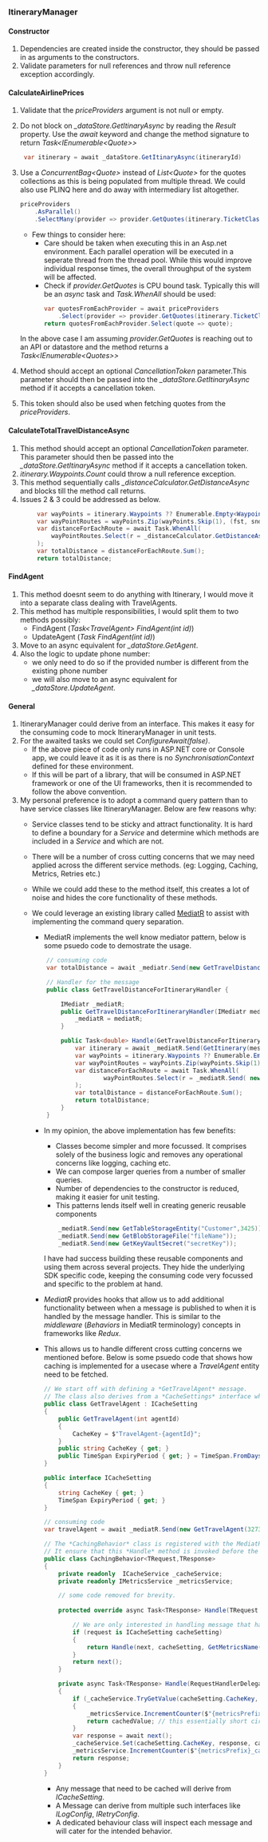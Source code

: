 ### ItineraryManager

#### Constructor
1. Dependencies are created inside the constructor, they should be passed in as arguments to the constructors.
2. Validate parameters for null references and throw null reference exception accordingly.

#### CalculateAirlinePrices
1. Validate that the *priceProviders* argument is not null or empty.
2. Do not block on *_dataStore.GetItinaryAsync* by reading the *Result* property.
Use the *await* keyword and change the method signature to return *Task<IEnumerable\<Quote>>*
    ```csharp
     var itinerary = await _dataStore.GetItinaryAsync(itineraryId)
    ```
3. Use a *ConcurrentBag\<Quote>* instead of *List\<Quote>* for the quotes collections as this is being populated from multiple thread.
   We could also use PLINQ here and do away with intermediary list altogether.
    ```csharp
    priceProviders
        .AsParallel()
        .SelectMany(provider => provider.GetQuotes(itinerary.TicketClass, itinerary.Waypoints));
    ```
   - Few things to consider here:
     - Care should be taken when executing this in an Asp.net environment. Each parallel operation will be executed in a seperate thread from the thread pool. While this would improve individual response times, the overall throughput of the system will be affected.
     - Check if *provider.GetQuotes* is CPU bound task. Typically this will be an *async* task and *Task.WhenAll* should be used:
        ```csharp
        var quotesFromEachProvider = await priceProviders
            .Select(provider => provider.GetQuotes(itinerary.TicketClass, itinerary.Waypoints));
        return quotesFromEachProvider.Select(quote => quote);
        ```
    In the above case I am assuming *provider.GetQuotes* is reaching out to an API or datastore and the method returns a *Task<IEnumerable\<Quotes>>*
    
4. Method should accept an optional *CancellationToken* parameter.This parameter should then be passed into the *_dataStore.GetItinaryAsync* method if it accepts a cancellation token. 
5. This token should also be used when fetching quotes from the *priceProviders*.

#### CalculateTotalTravelDistanceAsync
1. This method should accept an optional *CancellationToken* parameter.
This parameter should then be passed into the *_dataStore.GetItinaryAsync* method if it accepts a cancellation token. 
2. *itinerary.Waypoints.Count* could throw a null reference exception.
3. This method sequentially calls *_distanceCalculator.GetDistanceAsync* and blocks till the method call returns.
4. Issues 2 & 3 could be addressed as below.<br>
```csharp
        var wayPoints = itinerary.Waypoints ?? Enumerable.Empty<Waypoint();
        var wayPointRoutes = wayPoints.Zip(wayPoints.Skip(1), (fst, snd) = (fst, snd));
        var distanceForEachRoute = await Task.WhenAll(
            wayPointRoutes.Select(r = _distanceCalculator.GetDistanceAsync(r.fst, r.snd))
        );
        var totalDistance = distanceForEachRoute.Sum();
        return totalDistance;
```


#### FindAgent
1. This method doesnt seem to do anything with Itinerary, I would move it into a separate class dealing with TravelAgents.
2. This method has multiple responsibilities, I would split them to two methods possibly:
   - FindAgent (*Task\<TravelAgent> FindAgent(int id)*)
   - UpdateAgent (*Task FindAgent(int id)*)
3. Move to an async equivalent for *_dataStore.GetAgent*.
4. Also the logic to update phone number:
    - we only need to do so if the provided number is different from the existing phone number
    - we will also move to an async equivalent for *_dataStore.UpdateAgent*.


#### General
1. ItineraryManager could derive from an interface. This makes it easy for the consuming code to mock ItineraryManager in unit tests.
2. For the awaited tasks we could set *ConfigureAwait(false)*.
    - If the above piece of code only runs in ASP.NET core or Console app, we could leave it as it is as there is no *SynchronisationContext* defined for these environment.
    - If this will be part of a library, that will be consumed in ASP.NET framework or one of the UI frameworks, then it is recommended to follow the above convention.
3. My personal preference is to adopt a command query pattern than to have service classes like ItineraryManager. Below are few reasons why:
    - Service classes tend to be sticky and attract functionality. It is hard to define a boundary for a *Service* and determine which methods are included in a *Service* and which are not.
    - There will be a number of cross cutting concerns that we may need applied across the different service methods. (eg: Logging, Caching, Metrics, Retries etc.)
    - While we could add these to the method itself, this creates a lot of noise and hides the core functionality of these methods.
    - We could leverage an existing library called [MediatR](https://github.com/jbogard/MediatR) to assist with implementing the command query separation.
        - MediatR implements the well know mediator pattern, below is some psuedo code to demostrate the usage.

        ```csharp
            // consuming code
            var totalDistance = await _mediatr.Send(new GetTravelDistanceForItinerary(4372))

            // Handler for the message
            public class GetTravelDistanceForItineraryHandler {

                IMediatr _mediatR;
                public GetTravelDistanceForItineraryHandler(IMediatr mediatr){
                    _mediatR = mediatR;
                }

                public Task<double> Handle(GetTravelDistanceForItinerary message){
                    var itinerary = await _mediatR.Send(GetItinerary(message.Itinerary));
                    var wayPoints = itinerary.Waypoints ?? Enumerable.Empty<Waypoint();
                    var wayPointRoutes = wayPoints.Zip(wayPoints.Skip(1), (fst, snd) = (fst, snd));
                    var distanceForEachRoute = await Task.WhenAll(
                            wayPointRoutes.Select(r = _mediatR.Send( new GetDistanceBetweenWaypoints(r.fst, r.snd))
                    );
                    var totalDistance = distanceForEachRoute.Sum();
                    return totalDistance;
                }
            }
       ```

        - In my opinion, the above implementation has few benefits:
            - Classes become simpler and more focussed. It comprises solely of the business logic and removes any operational concerns like logging, caching etc.
            - We can compose larger queries from a number of smaller queries.
            - Number of dependencies to the constructor is reduced, making it easier for unit testing.
            - This patterns lends itself well in creating generic reusable components
            ```csharp
                _mediatR.Send(new GetTableStorageEntity("Customer",3425));
                _mediatR.Send(new GetBlobStorageFile("fileName"));
                _mediatR.Send(new GetKeyVaultSecret("secretKey"));
           ```
           I have had success building these reusable components and using them across several projects. They hide the underlying SDK specific code, keeping the consuming code very focussed and specific to the problem at hand.

        - *MediatR* provides hooks that allow us to add additional functionality between when a message is published to when it is handled by the message handler. This is similar to the *middleware* (*Behaviors* in MediatR terminology) concepts in frameworks like *Redux*.
        - This allows us to handle different cross cutting concerns we mentioned before. Below is some psuedo code that shows how caching is implemented for a usecase where a *TravelAgent* entity need to be fetched.

            ```csharp
            // We start off with defining a *GetTravelAgent* message.
            // The class also derives from a *CacheSettings* interface which defines cache specific properties.
            public class GetTravelAgent : ICacheSetting
            {
                public GetTravelAgent(int agentId)
                {
                    CacheKey = $"TravelAgent-{agentId}";
                }
                public string CacheKey { get; }
                public TimeSpan ExpiryPeriod { get; } = TimeSpan.FromDays(1); // this could also be made a constructor argument if required.
            }

            public interface ICacheSetting
            {
                string CacheKey { get; }
                TimeSpan ExpiryPeriod { get; }
            }

            // consuming code
            var travelAgent = await _mediatR.Send(new GetTravelAgent(3273));

            // The *CachingBehavior* class is registered with the MediatR pipeline.
            // It ensure that this *Handle* method is invoked before the actual message handler.
            public class CachingBehavior<TRequest,TResponse>
            {
                private readonly  ICacheService _cacheService;
                private readonly IMetricsService _metricsService;

                // some code removed for brevity.
                 
                protected override async Task<TResponse> Handle(TRequest request,  RequestHandlerDelegate<TResponse> next){

                    // We are only interested in handling message that has cache configuration (derived from the *CacheSetting* interface)
                    if (request is ICacheSetting cacheSetting) 
                    {
                        return Handle(next, cacheSetting, GetMetricsName(request));
                    }
                    return next();
                }

                private async Task<TResponse> Handle(RequestHandlerDelegate<TResponse> next, ICacheSetting cacheSetting, string metricsPrefix)
                {
                    if (_cacheService.TryGetValue(cacheSetting.CacheKey, out TResponse cachedValue))
                    {
                        _metricsService.IncrementCounter($"{metricsPrefix}_cache_hit_total");
                        return cachedValue; // this essentially short circuits the message, preventing the handler from being called.
                    }
                    var response = await next();
                    _cacheService.Set(cacheSetting.CacheKey, response, cacheSetting.ExpiryPeriod);
                    _metricsService.IncrementCounter($"{metricsPrefix}_cache_miss_total");
                    return response;
                }
            }
           ```

            - Any message that need to be cached will derive from *ICacheSetting*. 
            - A Message can derive from multiple such interfaces like *ILogConfig*, *IRetryConfig*.
            - A dedicated behaviour class will inspect each message and will cater for the intended behavior.

